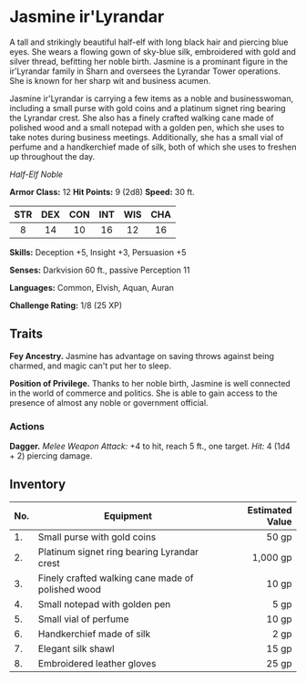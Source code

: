 # Jasmine ir'Lyrandar

A tall and strikingly beautiful half-elf with long black hair and piercing blue eyes. She wears a flowing gown of sky-blue silk, embroidered with gold and silver thread, befitting her noble birth. Jasmine is a prominant figure in the ir'Lyrandar family in Sharn and oversees the Lyrandar Tower operations. She is known for her sharp wit and business acumen.

Jasmine ir'Lyrandar is carrying a few items as a noble and businesswoman, including a small purse with gold coins and a platinum signet ring bearing the Lyrandar crest. She also has a finely crafted walking cane made of polished wood and a small notepad with a golden pen, which she uses to take notes during business meetings. Additionally, she has a small vial of perfume and a handkerchief made of silk, both of which she uses to freshen up throughout the day.

*Half-Elf Noble*

**Armor Class:** 12
**Hit Points:** 9 (2d8)
**Speed:** 30 ft.

| STR | DEX | CON | INT | WIS | CHA |
|:---:|:---:|:---:|:---:|:---:|:---:|
|  8  |  14 |  10 |  16 |  12 |  16 |

**Skills:** Deception +5, Insight +3, Persuasion +5

**Senses:** Darkvision 60 ft., passive Perception 11

**Languages:** Common, Elvish, Aquan, Auran

**Challenge Rating:** 1/8 (25 XP)

## Traits

**Fey Ancestry.** Jasmine has advantage on saving throws against being charmed, and magic can't put her to sleep.

**Position of Privilege.** Thanks to her noble birth, Jasmine is well connected in the world of commerce and politics. She is able to gain access to the presence of almost any noble or government official.

### Actions

**Dagger.** *Melee Weapon Attack:* +4 to hit, reach 5 ft., one target. *Hit:* 4 (1d4 + 2) piercing damage.

## Inventory

| No. | Equipment                                   | Estimated Value |
| --- | ------------------------------------------- | --------------: |
| 1.  | Small purse with gold coins                  |           50 gp |
| 2.  | Platinum signet ring bearing Lyrandar crest  |         1,000 gp |
| 3.  | Finely crafted walking cane made of polished wood |        10 gp |
| 4.  | Small notepad with golden pen                |            5 gp |
| 5.  | Small vial of perfume                        |           10 gp |
| 6.  | Handkerchief made of silk                     |            2 gp |
| 7.  | Elegant silk shawl                            |           15 gp |
| 8.  | Embroidered leather gloves                    |           25 gp |
